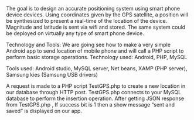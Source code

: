The goal is to design an accurate positioning system using smart phone device devices. 
Using coordinates given by the GPS satellite, a position will be synthesized to present a real-time of the location of the device. 
Magnitude and latitude is sent via wifi and stored. The same system could be deployed on virtually any type of smart phone device. 

Technology and Tools:
We are going see how to make a very simple Android app to send location of mobile phone and will call a PHP script to perform basic storage operations.
Technology used:
	Android, 
	PHP, 
  MySQL

Tools used:
	Android studio, 
	MySQL server, 
	Net beans, 
	XAMP (PHP server), 
	Samsung kies (Samsung USB drivers)


A request is made to a PHP script TestGPS.php to create a new location in our database through HTTP post.
TestGPS.php connects to your MySQL database to perform the insertion operation.
After getting JSON response from TestGPS.php , If success bit is 1 then a show message “sent and saved” is displayed on our app.

